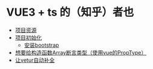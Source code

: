 # VUE3 + ts 的（知乎）者也

<!-- @import "[TOC]" {cmd="toc" depthFrom=3 depthTo=6 orderedList=false} -->

<!-- code_chunk_output -->

- [项目资源](#项目资源)
- [项目初始化](#项目初始化)
  - [安装bootstrap](#安装bootstrap)
- [想要给构造函数Array断言类型（使用vue的PropType）](#想要给构造函数array断言类型使用vue的proptype)
- [让vetur自动补全<template>](#让vetur自动补全template)
  - [parser: "vue-eslint-parser"](#parser-vue-eslint-parser)
- [渐进式设计dropdown](#渐进式设计dropdown)
  - [保证 html 语义化](#保证-html-语义化)
  - [点击外部元素表单关闭](#点击外部元素表单关闭)
  - [抽取逻辑到hooks](#抽取逻辑到hooks)
- [设计validate-input](#设计validate-input)
  - [vue3的v-model是一个breaking change](#vue3的v-model是一个breaking-change)
  - [使用 $attrs 支持默认属性](#使用-attrs-支持默认属性)

<!-- /code_chunk_output -->

### 项目资源
* **项目演示站点：[http://zhihu.vikingship.xyz/](http://zhihu.vikingship.xyz/)**
* 在线后端API 查询和使用站点：[http://api.vikingship.xyz/](http://api.vikingship.xyz/)
* 项目在线文档：[http://docs.vikingship.xyz/](http://docs.vikingship.xyz/)
* 完成的组件库展示：[http://showcase.vikingship.xyz/](http://showcase.vikingship.xyz/)
* 流程图和原型图
* 购买后直接可以接入使用的真实后端API
* **如果您想学习本课程，请支持正版，谢谢！ [https://coding.imooc.com/class/449.html](https://coding.imooc.com/class/449.html)**

### 项目初始化

版本：
```bash
$node --version
v14.17.0
$vue --version
@vue/cli 4.5.12
```

创建：
```bash
$vue create zheye

? Please pick a preset: Manually select features
? Check the features needed for your project: Choose Vue version, Babel, TS, Linter
? Choose a version of Vue.js that you want to start the project with 3.x (Preview)
? Use class-style component syntax? No
? Use Babel alongside TypeScript (required for modern mode, auto-detected polyfills, transpiling JSX)? No
? Pick a linter / formatter config: Standard
? Pick additional lint features: Lint on save
? Where do you prefer placing config for Babel, ESLint, etc.? In dedicated config files
? Save this as a preset for future projects? No
```

#### 安装bootstrap

```bash
$npm install bootstrap@next --save
```

### 想要给构造函数Array断言类型（使用vue的PropType）

```ts
import { defineComponent, PropType } from 'vue'

export interface ColumnProps {
  id: number;
  title: string;
  avatar: string;
  descrption: string;
}

export default defineComponent({
  name: 'ColumnList',
  props: {
    list: {
      type: Array as ColumnProps[],  // 不行，Array是构造函数
      type: Array as PropType<ColumnProps[]>,  // 这个
      requried: true
    }
  }
})
```

### 让vetur自动补全<template>
在 `settings.json` 中：
```
"vetur.experimental.templateInterpolationService": true
```

#### parser: "vue-eslint-parser"
此外，加入 `parser: "vue-eslint-parser"` 在 `.eslintrc.js` 中。

否者会报一些很低级的语法错误（实际上没有错误）。

### 渐进式设计dropdown

第一个版本的 `dropdown` ：
```html
<template>
<div class="dropdown">
  <a href="#" class="btn btn-outline-light my-2 dropdown-toggle" @click.prevent="toggleOpen">
    {{title}}
  </a>
  <ul class="dropdown-menu" :style="{display: 'block'}" v-if="isOpen">
    <li class="dropdown-item">
      <a href="#">新建文章</a>
    </li>
    <li class="dropdown-item">
      <a href="#">编辑资料</a>
    </li>
  </ul>
</div>
</template>

<script lang="ts">
import { defineComponent, ref } from 'vue'
export default defineComponent({
  name: 'Dropdown',
  props: {
    title: {
      type: String,
      required: true
    }
  },
  setup () {
    const isOpen = ref(false)
    const toggleOpen = () => {
      isOpen.value = !isOpen.value
    }
    return {
      isOpen,
      toggleOpen
    }
  }
})
</script>
```

问题：
- 点击其他区域，菜单栏不自动取消
- 点击文章后，除了跳转，没法添加其他行为

**没有关系，我们先实现基础的，之后再改进。**

#### 保证 html 语义化

方案一：
```html
const dropdownItems = [
  {'text': 'option one'},
  {'text': 'option two'}
]
<dropdown :title="" :items="dropdownItems" />
```

方案二：
```html
<dropdown :title="">
  <dropdown-item>
    option one
  </dropdown-item>
  <dropdown-item>
    option two
  </dropdown-item>
</dropdown>
```

如上，更推荐使用方案二，因为方案二更加语义化。

所以新建组件 `dropdown-item` ：
```html
<template>
  <li
    class="dropdown-option"
    :class="{'is-disabled': disabled}"
  >
    <slot></slot>
  </li>
</template>

<script lang="ts">
import { defineComponent } from 'vue'
export default defineComponent({
  props: {
    disabled: {
      type: Boolean,
      default: false
    }
  }
})
</script>

<style>
.dropdown-option.is-disabled * {
  color: #6c757d;
  pointer-events: none;
  background-color: transparent;
}
</style>
```

第二个版本的 `dropdown` ：
```html
<template>
<div class="dropdown">
  <a href="#" class="btn btn-outline-light my-2 dropdown-toggle" @click.prevent="toggleOpen">
    {{title}}
  </a>
  <ul class="dropdown-menu" :style="{display: 'block'}" v-if="isOpen">
    <slot></slot>
  </ul>
</div>
</template>

<script lang="ts">
import { defineComponent, ref } from 'vue'
export default defineComponent({
  name: 'Dropdown',
  props: {
    title: {
      type: String,
      required: true
    }
  },
  setup () {
    const isOpen = ref(false)
    const toggleOpen = () => {
      isOpen.value = !isOpen.value
    }
    return {
      isOpen,
      toggleOpen
    }
  }
})
</script>
```

#### 点击外部元素表单关闭
要完成的任务：
- 在 `mounted` 时添加 `click` 事件，在 `unmounted` 的时候将事件删除
- 拿到 `Dropdown` 的 DOM 元素从而判断，点击的内容是否被这个元素包含

在 `const dropdownRef = ref<null | HTMLElement>(null)` 后，在 `setup` 中返回出去，在模板中 `ref="dropdownRef"`，则 vue 自动把 `dropdownRef` 绑定到 DOM 上。

第三个版本的 `dropdown` ：
```html
<template>
<div class="dropdown" ref="dropdownRef">
  <a href="#" class="btn btn-outline-light my-2 dropdown-toggle" @click.prevent="toggleOpen">
    {{title}}
  </a>
  <ul class="dropdown-menu" :style="{display: 'block'}" v-if="isOpen">
    <slot></slot>
  </ul>
</div>
</template>

<script lang="ts">
import { defineComponent, ref, onMounted, onUnmounted } from 'vue'
export default defineComponent({
  name: 'Dropdown',
  props: {
    title: {
      type: String,
      required: true
    }
  },
  setup () {
    const isOpen = ref(false)
    const dropdownRef = ref<null | HTMLElement>(null)
    const toggleOpen = () => {
      isOpen.value = !isOpen.value
    }
    const handler = (e: MouseEvent) => {
      if (dropdownRef.value) {
        if (!dropdownRef.value.contains(e.target as HTMLElement) && isOpen.value) {
          isOpen.value = false
        }
      }
    }
    onMounted(() => {
      document.addEventListener('click', handler)
    })
    onUnmounted(() => {
      document.removeEventListener('click', handler)
    })
    return {
      isOpen,
      toggleOpen,
      dropdownRef
    }
  }
})
</script>
```

如上，我们其实没有用到元素本身的特性。我们可以把逻辑抽取出来。

#### 抽取逻辑到hooks
在 `scr/hook` 中新建 `useClickOutside.ts` ：
```ts
import { ref, onMounted, onUnmounted, Ref } from 'vue'

const useClickOutside = (elementRef: Ref<null | HTMLElement>) => {
  const isClickOutside = ref(false)
  const handler = (e: MouseEvent) => {
    if (elementRef.value) {
      if (elementRef.value?.contains(e.target as HTMLElement)) {
        isClickOutside.value = false
      } else {
        isClickOutside.value = true
      }
    }
  }
  onMounted(() => {
    document.addEventListener('click', handler)
  })
  onUnmounted(() => {
    document.removeEventListener('click', handler)
  })
  return isClickOutside
}

export default useClickOutside
```

于是第四个版本的 `dropdown` ：
```html
<template>
<div class="dropdown" ref="dropdownRef">
  <a href="#" class="btn btn-outline-light my-2 dropdown-toggle" @click.prevent="toggleOpen">
    {{title}}
  </a>
  <ul class="dropdown-menu" :style="{display: 'block'}" v-if="isOpen">
    <slot></slot>
  </ul>
</div>
</template>

<script lang="ts">
import { defineComponent, ref, watch } from 'vue'
import useClickOutside from '../hooks/useClickOutside'
export default defineComponent({
  name: 'Dropdown',
  props: {
    title: {
      type: String,
      required: true
    }
  },
  setup () {
    const isOpen = ref(false)
    const dropdownRef = ref<null | HTMLElement>(null)
    const toggleOpen = () => {
      isOpen.value = !isOpen.value
    }

    const isClickOutside = useClickOutside(dropdownRef)
    watch(isClickOutside, () => {
      if (isOpen.value && isClickOutside.value) {
        isOpen.value = false
      }
    })
    return {
      isOpen,
      toggleOpen,
      dropdownRef
    }
  }
})
</script>
```

### 设计validate-input

```ts
<validate-input :rules="" />

interface RuleProp {
  type: 'required' | 'email' | 'range' | ... ;
  message: string;
}

export type RulesProp = RuleProp[]
```

如上，我们可以设计一个可扩展的、可选类型的验证输入。

#### vue3的v-model是一个breaking change

https://v3.vuejs.org/guide/migration/v-model.html#migration-strategy

#### 使用 $attrs 支持默认属性

参考[./0204Non-Props属性.md](./0204Non-Props属性.md)。
